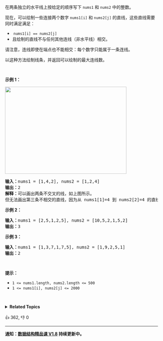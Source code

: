 <p>在两条独立的水平线上按给定的顺序写下 <code>nums1</code> 和 <code>nums2</code> 中的整数。</p>

<p>现在，可以绘制一些连接两个数字 <code>nums1[i]</code>&nbsp;和 <code>nums2[j]</code>&nbsp;的直线，这些直线需要同时满足满足：</p>

<ul>
	<li>&nbsp;<code>nums1[i] == nums2[j]</code></li>
	<li>且绘制的直线不与任何其他连线（非水平线）相交。</li>
</ul>

<p>请注意，连线即使在端点也不能相交：每个数字只能属于一条连线。</p>

<p>以这种方法绘制线条，并返回可以绘制的最大连线数。</p>

<p>&nbsp;</p>

<p><strong>示例 1：</strong></p>
<img alt="" src="https://assets.leetcode.com/uploads/2019/04/26/142.png" style="width: 400px; height: 286px;" />
<pre>
<strong>输入：</strong>nums1 = <span id="example-input-1-1">[1,4,2]</span>, nums2 = <span id="example-input-1-2">[1,2,4]</span>
<strong>输出：</strong><span id="example-output-1">2</span>
<strong>解释：</strong>可以画出两条不交叉的线，如上图所示。 
但无法画出第三条不相交的直线，因为从 nums1[1]=4 到 nums2[2]=4 的直线将与从 nums1[2]=2 到 nums2[1]=2 的直线相交。
</pre>

<div>
<p><strong>示例 2：</strong></p>

<pre>
<strong>输入：</strong>nums1 = <span id="example-input-2-1">[2,5,1,2,5]</span>, nums2 = <span id="example-input-2-2">[10,5,2,1,5,2]</span>
<strong>输出：</strong><span id="example-output-2">3</span>
</pre>

<div>
<p><strong>示例 3：</strong></p>

<pre>
<strong>输入：</strong>nums1 = <span id="example-input-3-1">[1,3,7,1,7,5]</span>, nums2 = <span id="example-input-3-2">[1,9,2,5,1]</span>
<strong>输出：</strong><span id="example-output-3">2</span></pre>

<p>&nbsp;</p>
</div>
</div>

<p><strong>提示：</strong></p>

<ul>
	<li><code>1 &lt;= nums1.length, nums2.length &lt;= 500</code></li>
	<li><code>1 &lt;= nums1[i], nums2[j] &lt;= 2000</code></li>
</ul>

<p>&nbsp;</p>
<details><summary><strong>Related Topics</strong></summary>数组 | 动态规划</details><br>

<div>👍 362, 👎 0</div>

<div id="labuladong"><hr>

**通知：[数据结构精品课 V1.8](https://aep.h5.xeknow.com/s/1XJHEO) 持续更新中。**

</div>



